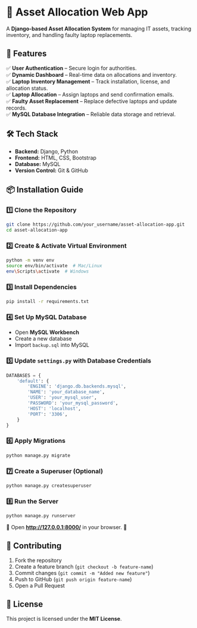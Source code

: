 # 📌 Asset Allocation Web App  
A **Django-based Asset Allocation System** for managing IT assets, tracking inventory, and handling faulty laptop replacements.  

## 🚀 Features  
✅ **User Authentication** – Secure login for authorities.  
✅ **Dynamic Dashboard** – Real-time data on allocations and inventory.  
✅ **Laptop Inventory Management** – Track installation, license, and allocation status.  
✅ **Laptop Allocation** – Assign laptops and send confirmation emails.  
✅ **Faulty Asset Replacement** – Replace defective laptops and update records.  
✅ **MySQL Database Integration** – Reliable data storage and retrieval.  

## 🛠 Tech Stack  
- **Backend:** Django, Python  
- **Frontend:** HTML, CSS, Bootstrap  
- **Database:** MySQL  
- **Version Control:** Git & GitHub  

## 📦 Installation Guide  

### 1️⃣ Clone the Repository  
```bash
git clone https://github.com/your_username/asset-allocation-app.git
cd asset-allocation-app
```

### 2️⃣ Create & Activate Virtual Environment  
```bash
python -m venv env
source env/bin/activate  # Mac/Linux  
env\Scripts\activate  # Windows  
```

### 3️⃣ Install Dependencies  
```bash
pip install -r requirements.txt
```

### 4️⃣ Set Up MySQL Database  
- Open **MySQL Workbench**  
- Create a new database  
- Import `backup.sql` into MySQL  

### 5️⃣ Update `settings.py` with Database Credentials  
```python
DATABASES = {
    'default': {
        'ENGINE': 'django.db.backends.mysql',
        'NAME': 'your_database_name',
        'USER': 'your_mysql_user',
        'PASSWORD': 'your_mysql_password',
        'HOST': 'localhost',
        'PORT': '3306',
    }
}
```

### 6️⃣ Apply Migrations  
```bash
python manage.py migrate
```

### 7️⃣ Create a Superuser (Optional)  
```bash
python manage.py createsuperuser
```

### 8️⃣ Run the Server  
```bash
python manage.py runserver
```
📌 Open **http://127.0.0.1:8000/** in your browser. 🎉  

## 🤝 Contributing  
1. Fork the repository  
2. Create a feature branch (`git checkout -b feature-name`)  
3. Commit changes (`git commit -m "Added new feature"`)  
4. Push to GitHub (`git push origin feature-name`)  
5. Open a Pull Request  

## 📜 License  
This project is licensed under the **MIT License**.  
